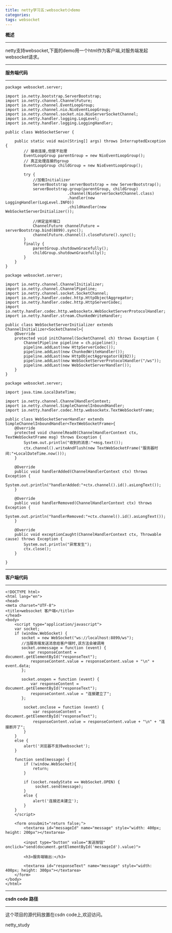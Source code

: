 ```yaml
---
title: netty学习五:websocket小demo
categories: 
tags: websocket
---
```

**概述**

* * *

netty支持websocket,下面的demo用一个html作为客户端,对服务端发起websocket请求。

* * *

**服务端代码**

* * *
    
    
    package websocket.server;
    
    import io.netty.bootstrap.ServerBootstrap;
    import io.netty.channel.ChannelFuture;
    import io.netty.channel.EventLoopGroup;
    import io.netty.channel.nio.NioEventLoopGroup;
    import io.netty.channel.socket.nio.NioServerSocketChannel;
    import io.netty.handler.logging.LogLevel;
    import io.netty.handler.logging.LoggingHandler;
    
    public class WebSocketServer {
    
        public static void main(String[] args) throws InterruptedException {
            // 接收连接,但是不处理
            EventLoopGroup parentGroup = new NioEventLoopGroup();
            // 真正处理连接的group
            EventLoopGroup childGroup = new NioEventLoopGroup();
    
            try {
                //加载Initializer
                ServerBootstrap serverBootstrap = new ServerBootstrap();
                serverBootstrap.group(parentGroup, childGroup)
                               .channel(NioServerSocketChannel.class)
                               .handler(new  LoggingHandler(LogLevel.INFO))
                               .childHandler(new WebSocketServerInitializer());
    
                //绑定监听端口
                ChannelFuture channelFuture = serverBootstrap.bind(8899).sync();
                channelFuture.channel().closeFuture().sync();
            }
            finally {
                parentGroup.shutdownGracefully();
                childGroup.shutdownGracefully();
            }
        }
    }
    
    package websocket.server;
    
    import io.netty.channel.ChannelInitializer;
    import io.netty.channel.ChannelPipeline;
    import io.netty.channel.socket.SocketChannel;
    import io.netty.handler.codec.http.HttpObjectAggregator;
    import io.netty.handler.codec.http.HttpServerCodec;
    import io.netty.handler.codec.http.websocketx.WebSocketServerProtocolHandler;
    import io.netty.handler.stream.ChunkedWriteHandler;
    
    public class WebSocketServerInitializer extends ChannelInitializer<SocketChannel>{
        @Override
        protected void initChannel(SocketChannel ch) throws Exception {
            ChannelPipeline pipeline = ch.pipeline();
            pipeline.addLast(new HttpServerCodec());
            pipeline.addLast(new ChunkedWriteHandler());
            pipeline.addLast(new HttpObjectAggregator(8192));
            pipeline.addLast(new WebSocketServerProtocolHandler("/ws"));
            pipeline.addLast(new WebSocketServerHandler());
        }
    }
    
    package websocket.server;
    
    import java.time.LocalDateTime;
    
    import io.netty.channel.ChannelHandlerContext;
    import io.netty.channel.SimpleChannelInboundHandler;
    import io.netty.handler.codec.http.websocketx.TextWebSocketFrame;
    
    public class WebSocketServerHandler extends SimpleChannelInboundHandler<TextWebSocketFrame>{
        @Override
        protected void channelRead0(ChannelHandlerContext ctx, TextWebSocketFrame msg) throws Exception {
            System.out.println("收到的消息:"+msg.text());
            ctx.channel().writeAndFlush(new TextWebSocketFrame("服务器时间:"+LocalDateTime.now()));
        }
    
        @Override
        public void handlerAdded(ChannelHandlerContext ctx) throws Exception {
            System.out.println("handlerAdded:"+ctx.channel().id().asLongText());
        }
    
        @Override
        public void handlerRemoved(ChannelHandlerContext ctx) throws Exception {
            System.out.println("handlerRemoved:"+ctx.channel().id().asLongText());
        }
    
        @Override
        public void exceptionCaught(ChannelHandlerContext ctx, Throwable cause) throws Exception {
            System.out.println("异常发生");
            ctx.close();
        }
    
    }
    

* * *

**客户端代码**

* * *
    
    
    <!DOCTYPE html>
    <html lang="en">
    <head>
    <meta charset="UTF-8">
    <title>websocket 客户端</title>
    </head>
    <body>
        <script type="application/javascript">
        var socket;
        if (window.WebSocket) {
           socket = new WebSocket("ws://localhost:8899/ws");
           //当服务端发送消息给客户端时,该方法会被调用
           socket.onmessage = function (event) {
              var responseContent = document.getElementById("responseText");
               responseContent.value = responseContent.value + "\n" + event.data;
           };
    
           socket.onopen = function (event) {
               var responseContent = document.getElementById("responseText");
               responseContent.value = "连接建立了";
           };
    
            socket.onclose = function (event) {
                var responseContent = document.getElementById("responseText");
                responseContent.value = responseContent.value + "\n" + "连接断开了";
            }
        }
        else {
            alert('浏览器不支持websocket');
        }
    
        function send(message) {
            if (!window.WebSocket){
                return;
            }
    
            if (socket.readyState == WebSocket.OPEN) {
                 socket.send(message);
            }
            else {
                alert('连接还未建立');
            }
        }
        </script>
    
        <form onsubmit="return false;">
            <textarea id="messageId" name="message" style="width: 400px; height: 200px"></textarea>
    
            <input type="button" value="发送按钮" onclick="send(document.getElementById('messageId').value)">
    
            <h3>服务端输出:</h3>
    
            <textarea id="responseText" name="message" style="width: 400px; height: 300px"></textarea>
        </form>
    </body>
    </html>
    

* * *

**csdn code 路径**

* * *

这个项目的源代码放置在csdn code上,欢迎访问。

netty_study

